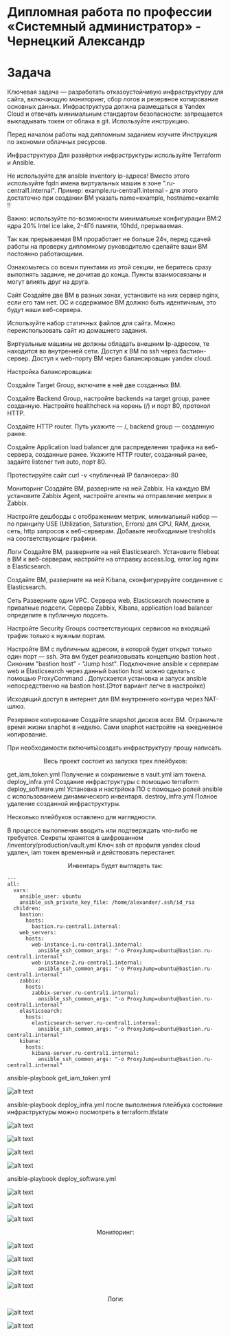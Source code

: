 
# Дипломная работа по профессии «Системный администратор» - Чернецкий Александр

# Задача
Ключевая задача — разработать отказоустойчивую инфраструктуру для сайта, включающую мониторинг, сбор логов и резервное копирование основных данных. Инфраструктура должна размещаться в Yandex Cloud и отвечать минимальным стандартам безопасности: запрещается выкладывать токен от облака в git. Используйте инструкцию.

Перед началом работы над дипломным заданием изучите Инструкция по экономии облачных ресурсов.

Инфраструктура
Для развёртки инфраструктуры используйте Terraform и Ansible.

Не используйте для ansible inventory ip-адреса! Вместо этого используйте fqdn имена виртуальных машин в зоне ".ru-central1.internal". Пример: example.ru-central1.internal - для этого достаточно при создании ВМ указать name=example, hostname=examle !!

Важно: используйте по-возможности минимальные конфигурации ВМ:2 ядра 20% Intel ice lake, 2-4Гб памяти, 10hdd, прерываемая.

Так как прерываемая ВМ проработает не больше 24ч, перед сдачей работы на проверку дипломному руководителю сделайте ваши ВМ постоянно работающими.

Ознакомьтесь со всеми пунктами из этой секции, не беритесь сразу выполнять задание, не дочитав до конца. Пункты взаимосвязаны и могут влиять друг на друга.

Сайт
Создайте две ВМ в разных зонах, установите на них сервер nginx, если его там нет. ОС и содержимое ВМ должно быть идентичным, это будут наши веб-сервера.

Используйте набор статичных файлов для сайта. Можно переиспользовать сайт из домашнего задания.

Виртуальные машины не должны обладать внешним Ip-адресом, те находится во внутренней сети. Доступ к ВМ по ssh через бастион-сервер. Доступ к web-порту ВМ через балансировщик yandex cloud.

Настройка балансировщика:

Создайте Target Group, включите в неё две созданных ВМ.

Создайте Backend Group, настройте backends на target group, ранее созданную. Настройте healthcheck на корень (/) и порт 80, протокол HTTP.

Создайте HTTP router. Путь укажите — /, backend group — созданную ранее.

Создайте Application load balancer для распределения трафика на веб-сервера, созданные ранее. Укажите HTTP router, созданный ранее, задайте listener тип auto, порт 80.

Протестируйте сайт curl -v <публичный IP балансера>:80

Мониторинг
Создайте ВМ, разверните на ней Zabbix. На каждую ВМ установите Zabbix Agent, настройте агенты на отправление метрик в Zabbix.

Настройте дешборды с отображением метрик, минимальный набор — по принципу USE (Utilization, Saturation, Errors) для CPU, RAM, диски, сеть, http запросов к веб-серверам. Добавьте необходимые tresholds на соответствующие графики.

Логи
Cоздайте ВМ, разверните на ней Elasticsearch. Установите filebeat в ВМ к веб-серверам, настройте на отправку access.log, error.log nginx в Elasticsearch.

Создайте ВМ, разверните на ней Kibana, сконфигурируйте соединение с Elasticsearch.

Сеть
Разверните один VPC. Сервера web, Elasticsearch поместите в приватные подсети. Сервера Zabbix, Kibana, application load balancer определите в публичную подсеть.

Настройте Security Groups соответствующих сервисов на входящий трафик только к нужным портам.

Настройте ВМ с публичным адресом, в которой будет открыт только один порт — ssh. Эта вм будет реализовывать концепцию bastion host . Синоним "bastion host" - "Jump host". Подключение ansible к серверам web и Elasticsearch через данный bastion host можно сделать с помощью ProxyCommand . Допускается установка и запуск ansible непосредственно на bastion host.(Этот вариант легче в настройке)

Исходящий доступ в интернет для ВМ внутреннего контура через NAT-шлюз.

Резервное копирование
Создайте snapshot дисков всех ВМ. Ограничьте время жизни snaphot в неделю. Сами snaphot настройте на ежедневное копирование.

При необходимости включить\создать инфраструктуру прошу написать.

<div align="center"> Весь проект состоит из запуска трех плейбуков:  </div>


get_iam_token.yml     Получение и сохраниение в vault.yml iam токена.
deploy_infra.yml      Создание инфраструктуры с помощью terraform
deploy_software.yml   Установка и настрйока ПО с помощью ролей ansible с использованием динамического инвентаря.
destroy_infra.yml     Полное удаление созданной инфраструктуры.  

Несколько плейбуков оставлено для наглядности.

В процессе выполнения вводить или подтверждать что-либо не требуется.
Секреты хранятся в шифрованном /inventory/production/vault.yml
Ключ ssh от профиля yandex cloud удален, iam токен временный и действовать перестанет.

<div align="center"> Инвентарь будет выглядеть так: </div>

```
---
all:
  vars:
    ansible_user: ubuntu
    ansible_ssh_private_key_file: /home/alexander/.ssh/id_rsa
  children:
    bastion:
      hosts:
        bastion.ru-central1.internal:
    web_servers:
      hosts:
        web-instance-1.ru-central1.internal:
          ansible_ssh_common_args: "-o ProxyJump=ubuntu@bastion.ru-central1.internal"
        web-instance-2.ru-central1.internal:
          ansible_ssh_common_args: "-o ProxyJump=ubuntu@bastion.ru-central1.internal"
    zabbix:
      hosts:
        zabbix-server.ru-central1.internal:
          ansible_ssh_common_args: "-o ProxyJump=ubuntu@bastion.ru-central1.internal"
    elasticsearch:
      hosts:
        elasticsearch-server.ru-central1.internal:
          ansible_ssh_common_args: "-o ProxyJump=ubuntu@bastion.ru-central1.internal"
    kibana:
      hosts:
        kibana-server.ru-central1.internal:
          ansible_ssh_common_args: "-o ProxyJump=ubuntu@bastion.ru-central1.internal"
```

ansible-playbook get_iam_token.yml

![alt text](img/gettok.png)


ansible-playbook deploy_infra.yml  после выполнения плейбука состояние инфраструктуры можно посмотреть в terraform.tfstate

![alt text](img/deployinfra.png)


![alt text](img/cloudinf.png)


![alt text](img/cloudinf1.png)


![alt text](img/balancer.png)


ansible-playbook deploy_software.yml 


![alt text](img/deploysoft.png)


![alt text](img/balchk.png)


![alt text](img/site.png)


<div align="center"> Мониторинг: </div>


![alt text](img/zabbix.png)


![alt text](img/zabweb1.png)


![alt text](img/zabweb2.png)


![alt text](img/zabbastion.png)


<div align="center"> Логи: </div>

![alt text](img/kibind.png)


![alt text](img/kibdiscover.png)


